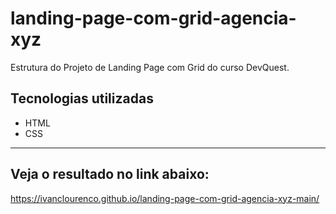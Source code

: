 # landing-page-com-grid-agencia-xyz
Estrutura do Projeto de Landing Page com Grid do curso DevQuest.
## Tecnologias utilizadas 
- HTML
- CSS
 
---
## Veja o resultado no link abaixo:
 https://ivanclourenco.github.io/landing-page-com-grid-agencia-xyz-main/
